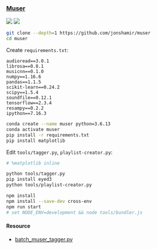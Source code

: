 ### [Muser](https://github.com/jonshamir/muser)

![](https://img.shields.io/github/license/jonshamir/muser)
![](https://img.shields.io/badge/GitHub%20Pages-121013?logo=github&logoColor=white)

```sh
git clone --depth=1 https://github.com/jonshamir/muser
cd muser
```

Create `requirements.txt`:

```
audioread==3.0.1
librosa==0.8.1
musicnn==0.1.0
numpy==1.16.6
pandas==1.1.5
scikit-learn==0.24.2
scipy==1.5.4
soundfile==0.12.1
tensorflow==2.3.4
resampy==0.2.2
ipython==7.16.3
```

```sh
conda create --name muser python=3.6.13
conda activate muser
pip install -r requirements.txt
pip install matplotlib
```

Edit `tools/tagger.py`, `playlist-creator.py`:

```py
# %matplotlib inline
```

```sh
python tools/tagger.py
pip install eyed3
python tools/playlist-creator.py
```

```sh
npm install
npm install --save-dev cross-env
npm run start
# set NODE_ENV=development && node tools/bundler.js
```

#### Resource

- [batch_muser_tagger.py](https://gist.github.com/scillidan/92b36835451da63a247e287e6753ea5c)

[^1]: [Instruction how to install the package to solve dependency issues](https://github.com/jordipons/musicnn/issues/28)
[^2]: [Install TensorFlow with pip](https://www.tensorflow.org/install/pip)
[^3]: [Python pip 清华安装源被封禁下载](https://rewrz.com/archive/tsinghua-pip-source-blocked-requests)